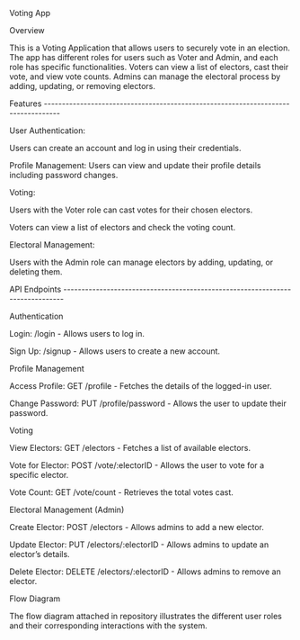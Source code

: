 Voting App


Overview


This is a Voting Application that allows users to securely vote in an election. The app has different roles for users such as Voter and Admin, and each role has specific functionalities. Voters can view a list of electors, cast their vote, and view vote counts. Admins can manage the electoral process by adding, updating, or removing electors.

Features ----------------------------------------------------------------------------------

User Authentication:

Users can create an account and log in using their credentials.

Profile Management: Users can view and update their profile details including password changes.

Voting:

 Users with the Voter role can cast votes for their chosen electors.

 Voters can view a list of electors and check the voting count.

Electoral Management:

 Users with the Admin role can manage electors by adding, updating, or deleting them.

API Endpoints ------------------------------------------------------------------------------

Authentication

 Login: /login - Allows users to log in.
 
 Sign Up: /signup - Allows users to create a new account.

Profile Management
   
 Access Profile: GET /profile - Fetches the details of the logged-in user.
 
 Change Password: PUT /profile/password - Allows the user to update their password.

Voting

 View Electors: GET /electors - Fetches a list of available electors.
 
 Vote for Elector: POST /vote/:electorID - Allows the user to vote for a specific elector.
 
 Vote Count: GET /vote/count - Retrieves the total votes cast.

Electoral Management (Admin)

 Create Elector: POST /electors - Allows admins to add a new elector.
 
 Update Elector: PUT /electors/:electorID - Allows admins to update an elector’s details.
 
 Delete Elector: DELETE /electors/:electorID - Allows admins to remove an elector.

Flow Diagram

The flow diagram attached in repository illustrates the different user roles and their corresponding interactions with the system.
